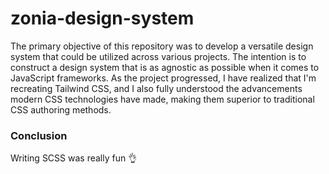 # zonia-design-system

The primary objective of this repository was to develop a versatile design system that could be utilized across various projects. The intention is to construct a design system that is as agnostic as possible when it comes to JavaScript frameworks. As the project progressed, I have realized that I'm recreating Tailwind CSS, and I also fully understood the advancements modern CSS technologies have made, making them superior to traditional CSS authoring methods.


### Conclusion
Writing SCSS was really fun 👌

